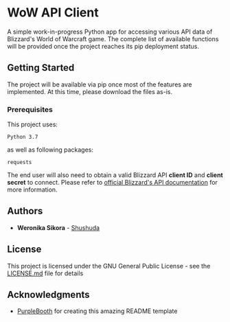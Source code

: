 
# WoW API Client

A simple work-in-progress Python app for accessing various API data of Blizzard's World of Warcraft game.
The complete list of available functions will be provided once the project reaches its pip deployment status.

## Getting Started

The project will be available via pip once most of the features are implemented. At this time, please download the files as-is.

### Prerequisites

This project uses:

```
Python 3.7
```

as well as following packages:

```
requests
```

The end user will also need to obtain a valid Blizzard API **client ID** and **client secret** to connect. Please refer to [official Blizzard's API documentation](https://develop.battle.net/documentation) for more information.

## Authors

* **Weronika Sikora** - [Shushuda](https://github.com/Shushuda)

## License

This project is licensed under the GNU General Public License - see the [LICENSE.md](LICENSE.md) file for details

## Acknowledgments

* [PurpleBooth](https://gist.github.com/PurpleBooth) for creating this amazing README template
